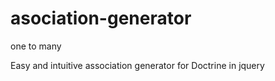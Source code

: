 asociation-generator
====================

one to many

Easy and intuitive association generator for Doctrine in jquery
